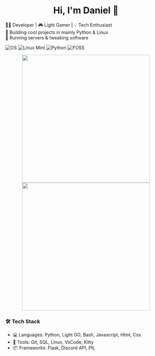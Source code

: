 <h1 align="center">Hi, I'm Daniel 👋</h1>

👨‍💻 Developer | 🎮 Light Gamer | 💡 Tech Enthusiast  
🔧 Building cool projects in mainly Python & Linux  
📡 Running servers & tweaking software  

![OS](https://img.shields.io/badge/OS-Linux-informational?style=flat&logo=linux&logoColor=white)
![Linux Mint](https://img.shields.io/badge/Distro-Linux%20Mint-green?style=flat&logo=linuxmint&logoColor=white)
![Python](https://img.shields.io/badge/Python-3-blue?style=flat&logo=python&logoColor=white)
![FOSS](https://img.shields.io/badge/-FOSS-important?style=flat&logo=opensourceinitiative&logoColor=white)


<p align="center">
  <img width="400px" src="https://github-readme-stats.vercel.app/api?username=DHMorse&show_icons=true&theme=tokyonight" />
  <img width="400px" src="https://github-readme-streak-stats.herokuapp.com/?user=DHMorse&theme=tokyonight" />
</p>

### 🛠️ Tech Stack
- 💻 Languages: Python, Light GO, Bash, Javascript, Html, Css
- 🔧 Tools: Git, SQL, Linux, VsCode, Kitty
- 📦 Frameworks: Flask, Discord API, PIL


<!--
**DHMorse/DHMorse** is a ✨ _special_ ✨ repository because its `README.md` (this file) appears on your GitHub profile.

Here are some ideas to get you started:

- 🔭 I’m currently working on ...
- 🌱 I’m currently learning ...
- 👯 I’m looking to collaborate on ...
- 🤔 I’m looking for help with ...
- 💬 Ask me about ...
- 📫 How to reach me: ...
- 😄 Pronouns: ...
- ⚡ Fun fact: ...
-->
